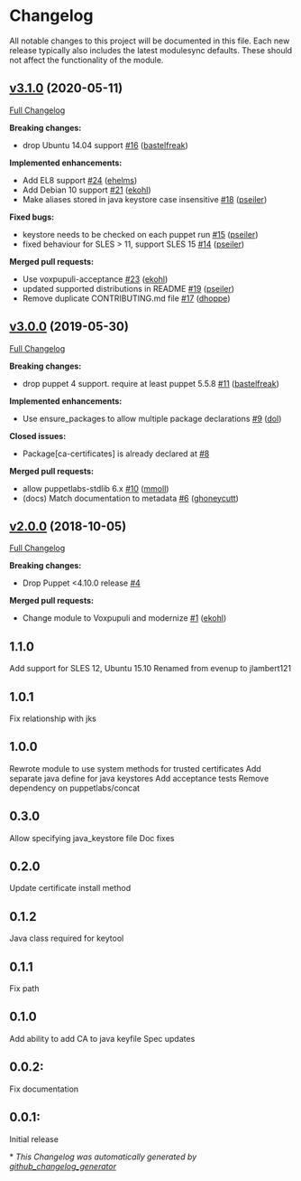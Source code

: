 # Changelog

All notable changes to this project will be documented in this file.
Each new release typically also includes the latest modulesync defaults.
These should not affect the functionality of the module.

## [v3.1.0](https://github.com/voxpupuli/puppet-trusted_ca/tree/v3.1.0) (2020-05-11)

[Full Changelog](https://github.com/voxpupuli/puppet-trusted_ca/compare/v3.0.0...v3.1.0)

**Breaking changes:**

- drop Ubuntu 14.04 support [\#16](https://github.com/voxpupuli/puppet-trusted_ca/pull/16) ([bastelfreak](https://github.com/bastelfreak))

**Implemented enhancements:**

- Add EL8 support [\#24](https://github.com/voxpupuli/puppet-trusted_ca/pull/24) ([ehelms](https://github.com/ehelms))
- Add Debian 10 support [\#21](https://github.com/voxpupuli/puppet-trusted_ca/pull/21) ([ekohl](https://github.com/ekohl))
- Make aliases stored in java keystore case insensitive [\#18](https://github.com/voxpupuli/puppet-trusted_ca/pull/18) ([pseiler](https://github.com/pseiler))

**Fixed bugs:**

- keystore needs to be checked on each puppet run [\#15](https://github.com/voxpupuli/puppet-trusted_ca/pull/15) ([pseiler](https://github.com/pseiler))
- fixed behaviour for SLES \> 11, support SLES 15 [\#14](https://github.com/voxpupuli/puppet-trusted_ca/pull/14) ([pseiler](https://github.com/pseiler))

**Merged pull requests:**

- Use voxpupuli-acceptance [\#23](https://github.com/voxpupuli/puppet-trusted_ca/pull/23) ([ekohl](https://github.com/ekohl))
- updated supported distributions in README [\#19](https://github.com/voxpupuli/puppet-trusted_ca/pull/19) ([pseiler](https://github.com/pseiler))
- Remove duplicate CONTRIBUTING.md file [\#17](https://github.com/voxpupuli/puppet-trusted_ca/pull/17) ([dhoppe](https://github.com/dhoppe))

## [v3.0.0](https://github.com/voxpupuli/puppet-trusted_ca/tree/v3.0.0) (2019-05-30)

[Full Changelog](https://github.com/voxpupuli/puppet-trusted_ca/compare/v2.0.0...v3.0.0)

**Breaking changes:**

- drop puppet 4 support. require at least puppet 5.5.8 [\#11](https://github.com/voxpupuli/puppet-trusted_ca/pull/11) ([bastelfreak](https://github.com/bastelfreak))

**Implemented enhancements:**

- Use ensure\_packages to allow multiple package declarations [\#9](https://github.com/voxpupuli/puppet-trusted_ca/pull/9) ([dol](https://github.com/dol))

**Closed issues:**

- Package\[ca-certificates\] is already declared at [\#8](https://github.com/voxpupuli/puppet-trusted_ca/issues/8)

**Merged pull requests:**

- allow puppetlabs-stdlib 6.x [\#10](https://github.com/voxpupuli/puppet-trusted_ca/pull/10) ([mmoll](https://github.com/mmoll))
- \(docs\) Match documentation to metadata [\#6](https://github.com/voxpupuli/puppet-trusted_ca/pull/6) ([ghoneycutt](https://github.com/ghoneycutt))

## [v2.0.0](https://github.com/voxpupuli/puppet-trusted_ca/tree/v2.0.0) (2018-10-05)

[Full Changelog](https://github.com/voxpupuli/puppet-trusted_ca/compare/1.1.0...v2.0.0)

**Breaking changes:**

- Drop Puppet \<4.10.0 release [\#4](https://github.com/voxpupuli/puppet-trusted_ca/issues/4)

**Merged pull requests:**

- Change module to Voxpupuli and modernize [\#1](https://github.com/voxpupuli/puppet-trusted_ca/pull/1) ([ekohl](https://github.com/ekohl))

## 1.1.0
  Add support for SLES 12, Ubuntu 15.10 <Sebastian Reitenbach>
  Renamed from evenup to jlambert121
## 1.0.1
  Fix relationship with jks <adamwenner>
## 1.0.0
  Rewrote module to use system methods for trusted certificates
  Add separate java define for java keystores
  Add acceptance tests
  Remove dependency on puppetlabs/concat
## 0.3.0
  Allow specifying java_keystore file
  Doc fixes
## 0.2.0
  Update certificate install method
## 0.1.2
  Java class required for keytool
## 0.1.1
  Fix path
## 0.1.0
  Add ability to add CA to java keyfile
  Spec updates
## 0.0.2:
  Fix documentation
## 0.0.1:
  Initial release


\* *This Changelog was automatically generated by [github_changelog_generator](https://github.com/github-changelog-generator/github-changelog-generator)*
